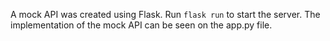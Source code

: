 A mock API was created using Flask. Run `flask run` to start the server. The implementation of the mock API can be seen on the app.py file.